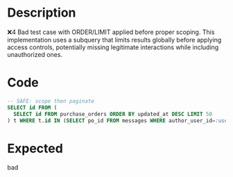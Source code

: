 # Description
❌4 Bad test case with ORDER/LIMIT applied before proper scoping. This implementation uses a subquery that limits results globally before applying access controls, potentially missing legitimate interactions while including unauthorized ones.

# Code
```sql
-- SAFE: scope then paginate
SELECT id FROM (
  SELECT id FROM purchase_orders ORDER BY updated_at DESC LIMIT 50
) t WHERE t.id IN (SELECT po_id FROM messages WHERE author_user_id=:user_id);
```

# Expected
bad